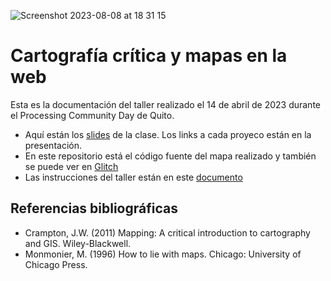 
![Screenshot 2023-08-08 at 18 31 15](https://github.com/karihigh/pcd-mapas/assets/17555735/50670b3f-b5a1-4246-8f72-7fb1bce19283)

# Cartografía crítica y mapas en la web

Esta es la documentación del taller realizado el 14 de abril de 2023 durante el Processing Community Day de Quito. 

- Aquí están los [slides](https://github.com/karihigh/pcd-mapas/blob/main/PCD%20Quito_%20Maps.pdf) de la clase. Los links a cada proyeco están en la presentación.
- En este repositorio está el código fuente del mapa realizado y también se puede ver en [Glitch](https://glitch.com/edit/#!/hipopomapa)
- Las instrucciones del taller están en este [documento](https://github.com/karihigh/pcd-mapas/blob/main/instructions.md)


## Referencias bibliográficas
- Crampton, J.W. (2011) Mapping: A critical introduction to cartography and GIS. Wiley-Blackwell. 
- Monmonier, M. (1996) How to lie with maps. Chicago: University of Chicago Press. 

